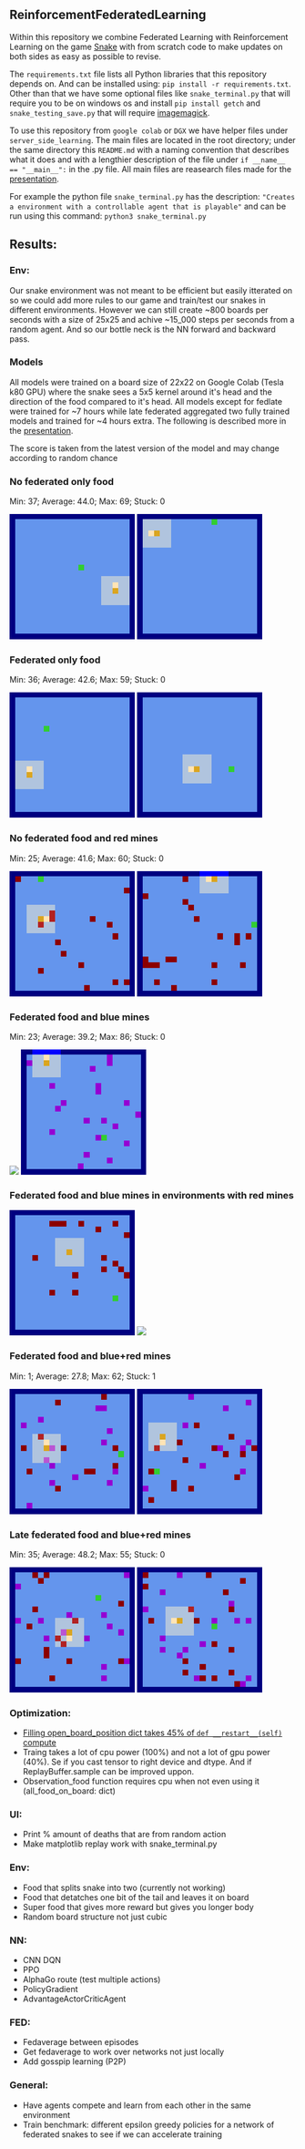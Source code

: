 ## ReinforcementFederatedLearning

Within this repository we combine Federated Learning with Reinforcement Learning on the game [Snake](https://g.co/kgs/PgHC17) with from scratch code to make updates on both sides as easy as possible to revise.

The `requirements.txt` file lists all Python libraries that this repository depends on. And can be installed using: ``` pip install -r requirements.txt ```. Other than that we have some optional files like ``` snake_terminal.py ``` that will require you to be on windows os and install ``` pip install getch ``` and ``` snake_testing_save.py ``` that will require [imagemagick](https://imagemagick.org/script/download.php).

To use this repository from `google colab` or `DGX` we have helper files under `server_side_learning`.
The main files are located in the root directory; under the same directory this `README.md` with a naming convention that describes what it does and with a lengthier description of the file under `if __name__ == "__main__":` in the .py file. All main files are reasearch files made for the [presentation](./doc/ReinforcementFederatedLearningWithNotes.pptx). 

For example the python file ``` snake_terminal.py ``` has the description: ``` "Creates a environment with a controllable agent that is playable" ``` and can be run using this command: ``` python3 snake_terminal.py ```

## Results:
### Env:
Our snake environment was not meant to be efficient but easily itterated on so we could add more rules to our game and train/test our snakes in different environments. However we can still create ~800 boards per seconds with a size of 25x25 and achive ~15_000 steps per seconds from a random agent. And so our bottle neck is the NN forward and backward pass.

### Models
All models were trained on a board size of 22x22 on Google Colab (Tesla k80 GPU) where the snake sees a 5x5 kernel around it's head and the direction of the food compared to it's head. All models except for fedlate were trained for ~7 hours while late federated aggregated two fully trained models and trained for ~4 hours extra. The following is described more in the [presentation](./doc/ReinforcementFederatedLearningWithNotes.pptx).

The score is taken from the latest version of the model and may change according to random chance

### No federated only food

Min: 37; Average: 44.0; Max: 69; Stuck: 0

![](/doc/gif/fednone_food/replay_fed_none_food_5x5+4_episode_100000.gif) ![](/doc/gif/fednone_food/replay_fed_none_food_5x5+4_episode_180000.gif)

### Federated only food

Min: 36; Average: 42.6; Max: 59; Stuck: 0

![](/doc/gif/fed_food/replay_fed_food_5x5+4_episode_80000.gif) ![](/doc/gif/fed_food/replay_fed_food_5x5+4_episode_140000.gif)

### No federated food and red mines

Min: 25; Average: 41.6; Max: 60; Stuck: 0

![](/doc/gif/fednone_food_red_mines/replay_fed_none_food_red_mine_5x5+4_episode_100000.gif) ![](/doc/gif/fednone_food_red_mines/replay_fed_none_food_red_mine_5x5+4_episode_180000.gif)

### Federated food and blue mines

Min: 23; Average: 39.2; Max: 86; Stuck: 0

![](/doc/gif/fed_food_blue_mine/replay_fed_food_blue_mine_5x5+4_episode_80000.gif) ![](/doc/gif/fed_food_blue_mine/replay_fed_food_blue_mine_5x5+4_episode_140000.gif)

### Federated food and blue mines in environments with red mines

![](/doc/gif/fed_food_blue_mine/new_environment/replay_fed_food_red_mine_5x5+4_episode_15000.gif) ![](/doc/gif/fed_food_blue_mine/new_environment/replay_fed_food_red_blue_mine_5x5+4_episode_15000.gif)

### Federated food and blue+red mines

Min: 1; Average: 27.8; Max: 62; Stuck: 1

![](/doc/gif/fed_food_blue_and_red_mines/replay_fed_food_blue_and_red_mine_5x5+4_episode_80000.gif) ![](/doc/gif/fed_food_blue_and_red_mines/replay_fed_food_blue_and_red_mine_5x5+4_episode_140000.gif)

### Late federated food and blue+red mines

Min: 35; Average: 48.2; Max: 55; Stuck: 0

![](/doc/gif/fedlate_food_blue_and_red_mines/replay_fed_late_food_blue_and_red_mine_5x5+4_episode_200000.gif) ![](/doc/gif/fedlate_food_blue_and_red_mines/replay_fed_late_food_blue_and_red_mine_5x5+4_episode_220000.gif)

### Optimization:
* [Filling open_board_position dict takes 45% of ```def __restart__(self)``` compute](https://github.com/aidotse/ReinforcementFederatedLearning/blob/6421ea8ea9ea321bdb04c543274d38234135adf5/snake_env/snake_environment.py#L110)
* Traing takes a lot of cpu power (100%) and not a lot of gpu power (40%). Se if you cast tensor to right device and dtype. And if ReplayBuffer.sample can be improved uppon.
* Observation_food function requires cpu when not even using it (all_food_on_board: dict)

### UI:
* Print % amount of deaths that are from random action
* Make matplotlib replay work with snake_terminal.py

### Env:
* Food that splits snake into two (currently not working)
* Food that detatches one bit of the tail and leaves it on board
* Super food that gives more reward but gives you longer body
* Random board structure not just cubic

### NN:
* CNN DQN
* PPO
* AlphaGo route (test multiple actions)
* PolicyGradient
* AdvantageActorCriticAgent

### FED:
* Fedaverage between episodes
* Get fedaverage to work over networks not just locally
* Add gosspip learning (P2P)

### General:
* Have agents compete and learn from each other in the same environment​
* Train benchmark: different epsilon greedy policies for a network of federated snakes to see if we can accelerate training​
